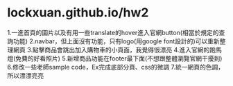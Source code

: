 # lockxuan.github.io/hw2

   
1.一進首頁的圖片以及有用一些translate的hover進入官網button(相當於規定的查詢功能)
2.navbar，但上面沒有功能，只有logo(用google font設計的)可以重新整理網頁
3.點擊商品會跳出加入購物車的小頁面，我覺得很漂亮
4.進入官網的跑馬燈(免費的好看照片)
5.新增商品功能在footer最下面(不想跟整體瀏覽官網干擾到)
6.修改一些老師sample code，Ex完成底部分頁、css的微調
7.統一網頁的色調，所以漂漂亮亮
